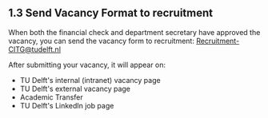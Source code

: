 ## 1.3 Send Vacancy Format to recruitment 

When both the financial check and department secretary have approved the vacancy, you can send the vacancy form to recruitment: Recruitment-CITG@tudelft.nl 

After submitting your vacancy, it will appear on: 

* TU Delft's internal (intranet) vacancy page 
* TU Delft's external vacancy page 
* Academic Transfer 
* TU Delft's LinkedIn job page 